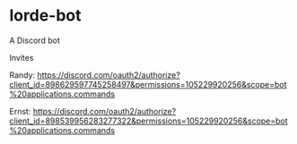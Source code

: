 # lorde-bot
A Discord bot


Invites

Randy: 
https://discord.com/oauth2/authorize?client_id=898629597745258497&permissions=105229920256&scope=bot%20applications.commands

Ernst:
https://discord.com/oauth2/authorize?client_id=898539956283277322&permissions=105229920256&scope=bot%20applications.commands